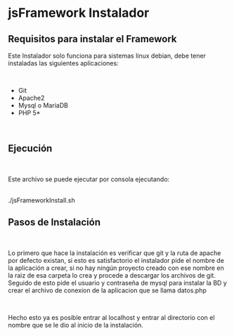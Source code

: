 # jsFramework Instalador

<h2>Requisitos para instalar el Framework</h2>

<p>Este Instalador solo funciona para sistemas linux debian, debe tener instaladas las siguientes aplicaciones:</p>
<br>
<ul>
  <li>Git</li>
  <li>Apache2</li>
  <li>Mysql o MariaDB</li>
  <li>PHP 5*</li>  
</ul>
<br>
<h2>Ejecución</h2>
<br>
<p>Este archivo se puede ejecutar por consola ejecutando:</p>
<br>
./jsFrameworkInstall.sh
<br>

<h2>Pasos de Instalación</h2>
<br>
<p>Lo primero que hace la instalación es verificar que git y la ruta de apache por defecto existan, si esto es satisfactorio el instalador pide el nombre de la aplicación a crear, si no hay ningún proyecto creado con ese nombre en la raiz de esa carpeta lo crea y procede a descargar los archivos de git. Seguido de esto pide el usuario y contraseña de mysql para instalar la BD y crear el archivo de conexion de la aplicacion que se llama datos.php</p>
<br>
<p>Hecho esto ya es posible entrar al localhost y entrar al directorio con el nombre que se le dio al inicio de la instalación.</p>




